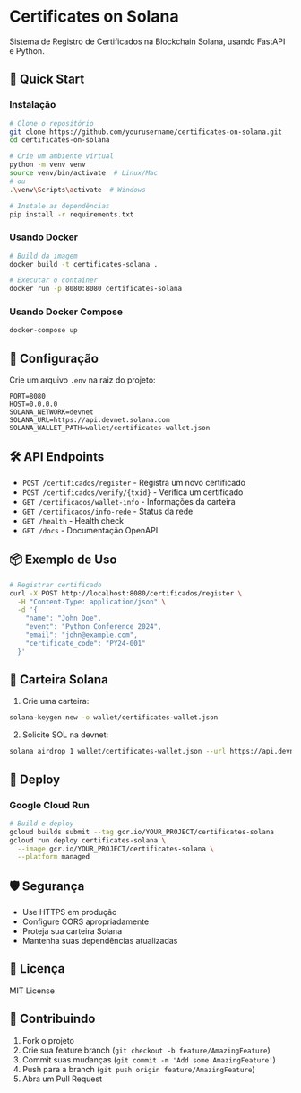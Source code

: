 # Certificates on Solana

Sistema de Registro de Certificados na Blockchain Solana, usando FastAPI e Python.

## 🚀 Quick Start

### Instalação

```bash
# Clone o repositório
git clone https://github.com/yourusername/certificates-on-solana.git
cd certificates-on-solana

# Crie um ambiente virtual
python -m venv venv
source venv/bin/activate  # Linux/Mac
# ou
.\venv\Scripts\activate  # Windows

# Instale as dependências
pip install -r requirements.txt
```

### Usando Docker

```bash
# Build da imagem
docker build -t certificates-solana .

# Executar o container
docker run -p 8080:8080 certificates-solana
```

### Usando Docker Compose

```bash
docker-compose up
```

## 📝 Configuração

Crie um arquivo `.env` na raiz do projeto:

```env
PORT=8080
HOST=0.0.0.0
SOLANA_NETWORK=devnet
SOLANA_URL=https://api.devnet.solana.com
SOLANA_WALLET_PATH=wallet/certificates-wallet.json
```

## 🛠 API Endpoints

- `POST /certificados/register` - Registra um novo certificado
- `POST /certificados/verify/{txid}` - Verifica um certificado
- `GET /certificados/wallet-info` - Informações da carteira
- `GET /certificados/info-rede` - Status da rede
- `GET /health` - Health check
- `GET /docs` - Documentação OpenAPI

## 📦 Exemplo de Uso

```bash
# Registrar certificado
curl -X POST http://localhost:8080/certificados/register \
  -H "Content-Type: application/json" \
  -d '{
    "name": "John Doe",
    "event": "Python Conference 2024",
    "email": "john@example.com",
    "certificate_code": "PY24-001"
  }'
```

## 🔐 Carteira Solana

1. Crie uma carteira:
```bash
solana-keygen new -o wallet/certificates-wallet.json
```

2. Solicite SOL na devnet:
```bash
solana airdrop 1 wallet/certificates-wallet.json --url https://api.devnet.solana.com
```

## 🚀 Deploy

### Google Cloud Run

```bash
# Build e deploy
gcloud builds submit --tag gcr.io/YOUR_PROJECT/certificates-solana
gcloud run deploy certificates-solana \
  --image gcr.io/YOUR_PROJECT/certificates-solana \
  --platform managed
```

## 🛡️ Segurança

- Use HTTPS em produção
- Configure CORS apropriadamente
- Proteja sua carteira Solana
- Mantenha suas dependências atualizadas

## 📄 Licença

MIT License

## 🤝 Contribuindo

1. Fork o projeto
2. Crie sua feature branch (`git checkout -b feature/AmazingFeature`)
3. Commit suas mudanças (`git commit -m 'Add some AmazingFeature'`)
4. Push para a branch (`git push origin feature/AmazingFeature`)
5. Abra um Pull Request